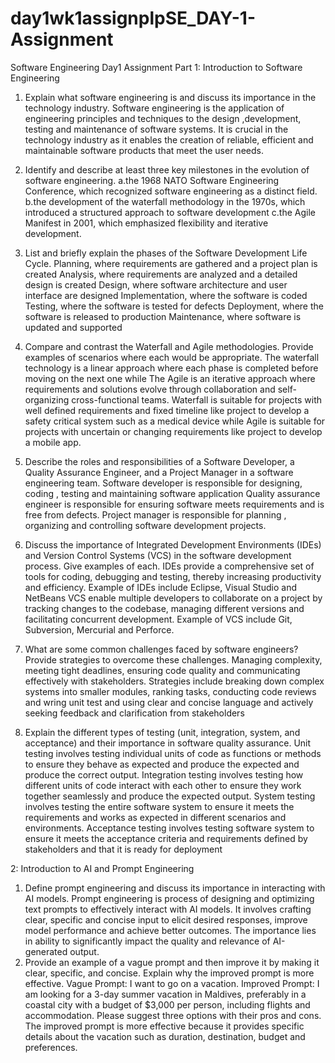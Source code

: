 # day1wk1assignplpSE_DAY-1-Assignment
Software Engineering Day1 Assignment
Part 1: Introduction to Software Engineering

1.	Explain what software engineering is and discuss its importance in the technology industry.
Software engineering is the application of engineering principles and techniques to the design ,development, testing and maintenance of software systems.
It is crucial in the technology industry as it enables the creation of reliable, efficient and maintainable software products that meet the user needs.

2.	Identify and describe at least three key milestones in the evolution of software engineering.
a.the 1968 NATO Software Engineering Conference, which recognized software engineering as a distinct field.
b.the development of the waterfall methodology in the 1970s, which introduced a structured approach to software development
c.the Agile Manifest in 2001, which emphasized flexibility and iterative development.
3.	List and briefly explain the phases of the Software Development Life Cycle.
Planning, where requirements are gathered and a project plan is created 
Analysis, where requirements are analyzed and a detailed design is created
Design, where software architecture and user interface are designed
Implementation, where the software is coded
Testing, where the software is tested for defects
Deployment, where the software is released to production 
Maintenance, where software is updated and supported
4.	Compare and contrast the Waterfall and Agile methodologies. Provide examples of scenarios where each would be appropriate.
The waterfall technology is a linear approach where each phase is completed before moving on the next one while The Agile is an iterative approach where requirements and solutions evolve through collaboration and self-organizing cross-functional teams.
Waterfall is suitable for projects with well defined requirements and fixed timeline like project to develop a safety critical system such as a medical device while Agile is suitable for projects with uncertain or changing requirements like project to develop a mobile app.
5.	Describe the roles and responsibilities of a Software Developer, a Quality Assurance Engineer, and a Project Manager in a software engineering team.
    	Software developer is responsible for designing, coding , testing and maintaining software application 
Quality assurance engineer is responsible for ensuring software meets requirements and is free from defects.
Project manager is responsible for planning , organizing and controlling software development projects.
6.	Discuss the importance of Integrated Development Environments (IDEs) and Version Control Systems (VCS) in the software development process. Give examples of each.
IDEs provide a comprehensive set of tools for coding, debugging and testing, thereby increasing productivity and efficiency.
Example of IDEs include Eclipse, Visual Studio and NetBeans
VCS enable multiple developers to collaborate on a project by tracking changes to the codebase, managing different versions and facilitating concurrent development.
Example of VCS include Git, Subversion, 	Mercurial and Perforce.
7.	What are some common challenges faced by software engineers? Provide strategies to overcome these challenges.
Managing complexity, meeting tight deadlines, ensuring code quality and communicating effectively with stakeholders.
Strategies include breaking down complex systems into smaller modules, ranking tasks, conducting code reviews and wring unit test and using clear and concise language and actively seeking feedback and clarification from stakeholders
8.	Explain the different types of testing (unit, integration, system, and acceptance) and their importance in software quality assurance.
Unit testing involves testing individual units of code as functions or methods to ensure they behave as expected and produce the expected and produce the correct output.
Integration testing involves testing how different units of code interact with each other to ensure they work together seamlessly and produce the expected output.
System testing involves testing the entire software system to ensure it meets the requirements and works as expected in different scenarios and environments.
Acceptance testing involves testing software system to ensure it meets the acceptance criteria and requirements defined by stakeholders and that it is ready for deployment

 2: Introduction to AI and Prompt Engineering

1.	Define prompt engineering and discuss its importance in interacting with AI models.
Prompt engineering is process of designing and optimizing text prompts to effectively interact with AI models.
It involves crafting clear, specific and concise input to elicit desired responses, improve model performance and achieve better outcomes.
The importance lies in ability to significantly impact the quality and relevance of AI-generated output.
2.	Provide an example of a vague prompt and then improve it by making it clear, specific, and concise. Explain why the improved prompt is more effective.
	Vague Prompt: I want to go on a vacation.
	Improved Prompt: I am looking for a 3-day summer vacation in Maldives, preferably in a coastal city with a budget of $3,000 per person, including flights and accommodation. Please suggest three options with their pros and cons.
	The improved prompt is more effective because it provides specific details about the vacation such as duration, destination, budget and preferences. 
